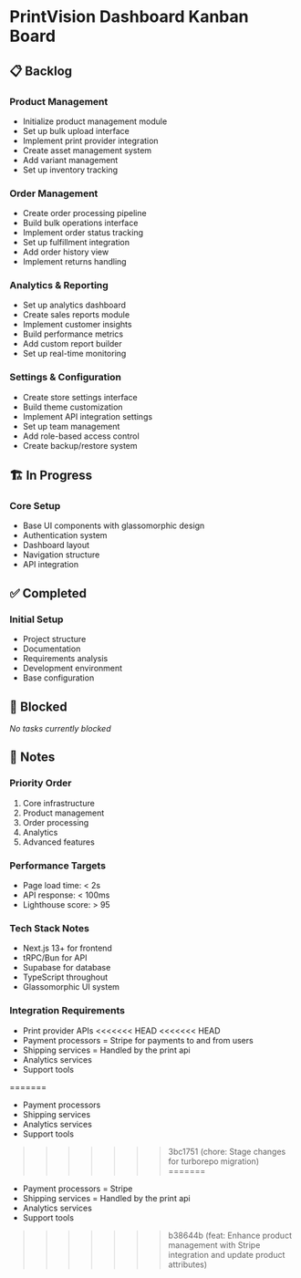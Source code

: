# PrintVision Dashboard Kanban Board

## 📋 Backlog

### Product Management
- Initialize product management module
- Set up bulk upload interface
- Implement print provider integration
- Create asset management system
- Add variant management
- Set up inventory tracking

### Order Management
- Create order processing pipeline
- Build bulk operations interface
- Implement order status tracking
- Set up fulfillment integration
- Add order history view
- Implement returns handling

### Analytics & Reporting
- Set up analytics dashboard
- Create sales reports module
- Implement customer insights
- Build performance metrics
- Add custom report builder
- Set up real-time monitoring

### Settings & Configuration
- Create store settings interface
- Build theme customization
- Implement API integration settings
- Set up team management
- Add role-based access control
- Create backup/restore system

## 🏗️ In Progress

### Core Setup
- Base UI components with glassomorphic design
- Authentication system
- Dashboard layout
- Navigation structure
- API integration

## ✅ Completed

### Initial Setup
- Project structure
- Documentation
- Requirements analysis
- Development environment
- Base configuration

## 🚫 Blocked

_No tasks currently blocked_

## 📝 Notes

### Priority Order
1. Core infrastructure
2. Product management
3. Order processing
4. Analytics
5. Advanced features

### Performance Targets
- Page load time: < 2s
- API response: < 100ms
- Lighthouse score: > 95

### Tech Stack Notes
- Next.js 13+ for frontend
- tRPC/Bun for API
- Supabase for database
- TypeScript throughout
- Glassomorphic UI system

### Integration Requirements
- Print provider APIs
<<<<<<< HEAD
<<<<<<< HEAD
- Payment processors = Stripe for payments to and from users
- Shipping services = Handled by the print api
- Analytics services 
- Support tools

=======
- Payment processors
- Shipping services
- Analytics services
- Support tools
>>>>>>> 3bc1751 (chore: Stage changes for turborepo migration)
=======
- Payment processors = Stripe
- Shipping services = Handled by the print api
- Analytics services 
- Support tools
>>>>>>> b38644b (feat: Enhance product management with Stripe integration and update product attributes)
